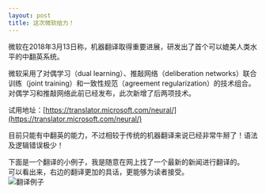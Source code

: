 ```yaml
---
layout: post
title: 这次微软给力！
---
```


微软在2018年3月13日称，机器翻译取得重要进展，研发出了首个可以媲美人类水平的中翻英系统。

<!--more-->

微软采用了对偶学习（dual learning）、推敲网络（deliberation networks）联合训练（joint training）和一致性规范（agreement regularization）的技术组合。
对偶学习和推敲网络此前已经发布，此次新增了后两项技术。

试用地址：[https://translator.microsoft.com/neural/](https://translator.microsoft.com/neural/)

目前只能有中翻英的能力，不过相较于传统的机器翻译来说已经非常牛掰了！语法及逻辑错误极少！

下面是一个翻译的小例子，我是随意在网上找了一个最新的新闻进行翻译的。    
可以看出来，右边的翻译更加的具话，更能够为读者接受。    
![翻译例子](http://7xqrll.com1.z0.glb.clouddn.com/20180318-translation-C-E.png)
